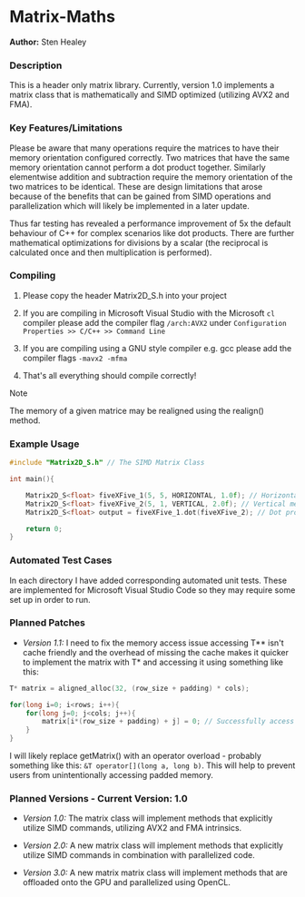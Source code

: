 # Matrix-Maths

**Author:** Sten Healey

### **Description** 
This is a header only matrix library. Currently, version 1.0 implements a matrix class that is mathematically and SIMD optimized (utilizing AVX2 and FMA).

### **Key Features/Limitations** 

Please be aware that many operations require the matrices to have their memory orientation configured correctly. Two matrices that have the same memory orientation cannot perform a dot product together. Similarly elementwise addition and subtraction require the memory orientation of the two matrices to be identical. These are design limitations that arose because of the benefits that can be gained from SIMD operations and parallelization which will likely be implemented in a later update.

Thus far testing has revealed a performance improvement of 5x the default behaviour of C++ for complex scenarios like dot products. There are further mathematical optimizations for divisions by a scalar (the reciprocal is calculated once and then multiplication is performed).

### **Compiling**
1. Please copy the header Matrix2D_S.h into your project

2. If you are compiling in Microsoft Visual Studio with the Microsoft `cl` compiler please add the compiler flag `/arch:AVX2` under `Configuration Properties >> C/C++ >> Command Line`

3. If you are compiling using a GNU style compiler e.g. gcc please add the compiler flags `-mavx2 -mfma`

4. That's all everything should compile correctly!

> [!Note]
> The memory of a given matrice may be realigned using the realign() method.


### **Example Usage**

```cpp
#include "Matrix2D_S.h" // The SIMD Matrix Class

int main(){

    Matrix2D_S<float> fiveXFive_1(5, 5, HORIZONTAL, 1.0f); // Horizontal memory alignment
    Matrix2D_S<float> fiveXFive_2(5, 1, VERTICAL, 2.0f); // Vertical memory alignment
    Matrix2D_S<float> output = fiveXFive_1.dot(fiveXFive_2); // Dot product

    return 0;
}
```

### Automated Test Cases
In each directory I have added corresponding automated unit tests. These are implemented for Microsoft Visual Studio Code so they may require some set up in order to run.

### **Planned Patches**
- _Version 1.1:_ I need to fix the memory access issue accessing T** isn't cache friendly and the overhead of missing the cache makes it quicker to implement the matrix with T* and accessing it using something like this:

```cpp
T* matrix = aligned_alloc(32, (row_size + padding) * cols);

for(long i=0; i<rows; i++){
    for(long j=0; j<cols; j++){
        matrix[i*(row_size + padding) + j] = 0; // Successfully access memory and when using SIMD steps of 8 or 4 the overhead of the multiplication becomes negligible. 
    }
}
```

I will likely replace getMatrix() with an operator overload - probably something like this: `&T operator[](long a, long b)`. This will help to prevent users from unintentionally accessing padded memory.

### **Planned Versions - Current Version: 1.0**

- _Version 1.0:_ The matrix class will implement methods that explicitly utilize SIMD commands, utilizing AVX2 and FMA intrinsics.

- _Version 2.0:_ A new matrix class will implement methods that explicitly utilize SIMD commands in combination with parallelized code.

- _Version 3.0:_ A new matrix matrix class will implement methods that are offloaded onto the GPU and parallelized using OpenCL.

